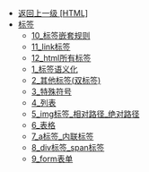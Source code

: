 - [返回上一级 [HTML]](page/web前端/HTML/)
- [标签](page/web前端/HTML/标签/)
  - [10_标签嵌套规则](page/web前端/HTML/标签/10_标签嵌套规则.md)
  - [11_link标签](page/web前端/HTML/标签/11_link标签.md)
  - [12_html所有标签](page/web前端/HTML/标签/12_html所有标签.md)
  - [1_标签语义化](page/web前端/HTML/标签/1_标签语义化.md)
  - [2_其他标签(双标签)](page/web前端/HTML/标签/2_其他标签(双标签).md)
  - [3_特殊符号](page/web前端/HTML/标签/3_特殊符号.md)
  - [4_列表](page/web前端/HTML/标签/4_列表.md)
  - [5_img标签_相对路径_绝对路径](page/web前端/HTML/标签/5_img标签_相对路径_绝对路径.md)
  - [6_表格](page/web前端/HTML/标签/6_表格.md)
  - [7_a标签_内联标签](page/web前端/HTML/标签/7_a标签_内联标签.md)
  - [8_div标签_span标签](page/web前端/HTML/标签/8_div标签_span标签.md)
  - [9_form表单](page/web前端/HTML/标签/9_form表单.md)
